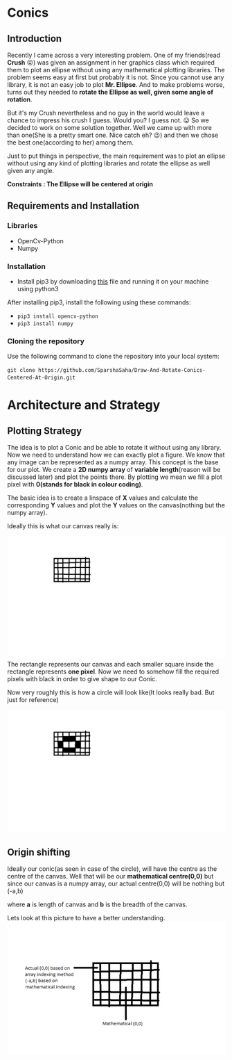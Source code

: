 # Conics
## Introduction
Recently I came across a very interesting problem. One of my friends(read **Crush** :stuck_out_tongue:) was given an assignment in her graphics class which required them to plot an ellipse without using any mathematical plotting libraries.
The problem seems easy at first but probably it is not. Since you cannot use any library, it is not an easy job to plot **Mr. Ellipse**.
And to make problems worse, turns out they needed to **rotate the Ellipse as well, given some angle of rotation**.

But it's my Crush nevertheless and no guy in the world would leave a chance to impress his crush I guess. Would you? I guess not. :stuck_out_tongue:
So we decided to work on some solution together. Well we came up with more than one(She is a pretty smart one. Nice catch eh? :wink:) and then we chose the best one(according to her) among them.

Just to put things in perspective, the main requirement was to plot an ellipse without using any kind of plotting libraries and 
rotate the ellipse as well given any angle.

**Constraints : The Ellipse will be centered at origin**

## Requirements and Installation
### Libraries
* OpenCv-Python
* Numpy

### Installation
* Install pip3 by downloading [this](https://bootstrap.pypa.io/get-pip.py) file and running it on your machine using python3

After installing pip3, install the following using these commands:
* `pip3 install opencv-python`
* `pip3 install numpy`

### Cloning the repository
Use the following command to clone the repository into your local system:

`git clone https://github.com/SparshaSaha/Draw-And-Rotate-Conics-Centered-At-Origin.git`

# Architecture and Strategy
## Plotting Strategy
The idea is to plot a Conic and be able to rotate it without using any library. Now we need to understand how we can exactly plot a figure. We know that any image can be represented as a numpy array. This concept is the base for our plot. We create a **2D numpy array** of **variable length**(reason will be discussed later) and plot the points there. By plotting we mean we fill a plot pixel with **0(stands for black in colour coding)**.

The basic idea is to create a linspace of **X** values and calculate the corresponding **Y** values and plot the **Y** values on the canvas(nothing but the numpy array).

Ideally this is what our canvas really is:

![picture alt](https://github.com/SparshaSaha/Draw-And-Rotate-Conics-Centered-At-Origin/blob/master/Images/CanvasEmpty.png)
The rectangle represents our canvas and each smaller square inside the rectangle represents **one pixel**.
Now we need to somehow fill the required pixels with black in order to give shape to our Conic.

Now very roughly this is how a circle will look like(It looks really bad. But just for reference)

![picture alt](https://github.com/SparshaSaha/Draw-And-Rotate-Conics-Centered-At-Origin/blob/master/Images/CanvasCircle.png)
## Origin shifting
Ideally our conic(as seen in case of the circle), will have the centre as the centre of the canvas. Well that will be our **mathematical centre(0,0)** but since our canvas is a numpy array, our actual centre(0,0) will be nothing but (-a,b)

where **a** is length of canvas and **b** is the breadth of the canvas.

Lets look at this picture to have a better understanding.
![picture alt](https://github.com/SparshaSaha/Draw-And-Rotate-Conics-Centered-At-Origin/blob/master/Images/CanvasIndexing.png)
